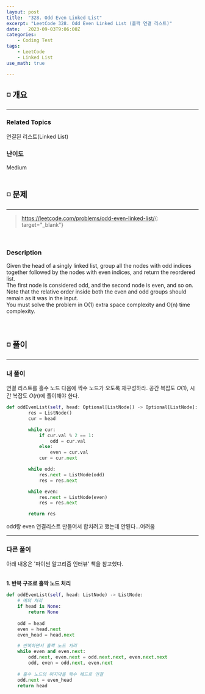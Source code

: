 ```yaml
---
layout: post
title:  "328. Odd Even Linked List"
excerpt: "LeetCode 328. Odd Even Linked List (홀짝 연결 리스트)"
date:   2023-09-03T9:06:00Z
categories:
    - Coding Test
tags:
    - LeetCode
    - Linked List
use_math: true

---
```


## ◽ 개요
---
### Related Topics
연결된 리스트(Linked List)   


### 난이도 
Medium
<br/><br/>

## ◽ 문제
---
> <https://leetcode.com/problems/odd-even-linked-list/>{: target="_blank"}
<br/>

### Description
Given the head of a singly linked list, group all the nodes with odd indices together followed by the nodes with even indices, and return the reordered list.  
The first node is considered odd, and the second node is even, and so on.  
Note that the relative order inside both the even and odd groups should remain as it was in the input.  
You must solve the problem in O(1) extra space complexity and O(n) time complexity.  
<br/><br/>

## ◽ 풀이
---
### 내 풀이
연결 리스트를 홀수 노드 다음에 짝수 노드가 오도록 재구성하라. 공간 복잡도 $O(1)$, 시간 복잡도 $O(n)$에 풀이해야 한다.

```python
def oddEvenList(self, head: Optional[ListNode]) -> Optional[ListNode]:
        res = ListNode()
        cur = head

        while cur:
            if cur.val % 2 == 1:
                odd = cur.val
            else:
                even = cur.val
            cur = cur.next

        while odd:
            res.next = ListNode(odd)
            res = res.next

        while even:
            res.next = ListNode(even)
            res = res.next

        return res 
```
odd랑 even 연결리스트 만들어서 합치려고 했는데 안된다...어려움
<br/>

---
### 다른 풀이
아래 내용은 '파이썬 알고리즘 인터뷰' 책을 참고했다.  
<br/>

**1. 반복 구조로 홀짝 노드 처리**  

```python
def oddEvenList(self, head: ListNode) -> ListNode:
    # 예외 처리
    if head is None:
        return None
    
    odd = head
    even = head.next
    even_head = head.next

    # 반복하면서 홀짝 노드 처리
    while even and even.next:
        odd.next, even.next = odd.next.next, even.next.next
        odd, even = odd.next, even.next
    
    # 홀수 노드의 마지막을 짝수 헤드로 연결
    odd.next = even_head
    return head
```

